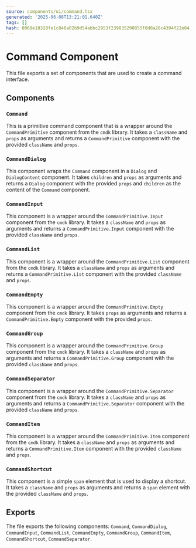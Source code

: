 ```yaml
---
source: components/ui/command.tsx
generated: '2025-06-08T13:21:01.640Z'
tags: []
hash: 0069e18328fe1c848a02b9d54abbc2953f239835298855f8d8a26c4394f22e84
---
```

# Command Component

This file exports a set of components that are used to create a command interface. 

## Components

### `Command`

This is a primitive command component that is a wrapper around the `CommandPrimitive` component from the `cmdk` library. It takes a `className` and `props` as arguments and returns a `CommandPrimitive` component with the provided `className` and `props`. 

### `CommandDialog`

This component wraps the `Command` component in a `Dialog` and `DialogContent` component. It takes `children` and `props` as arguments and returns a `Dialog` component with the provided `props` and `children` as the content of the `Command` component.

### `CommandInput`

This component is a wrapper around the `CommandPrimitive.Input` component from the `cmdk` library. It takes a `className` and `props` as arguments and returns a `CommandPrimitive.Input` component with the provided `className` and `props`.

### `CommandList`

This component is a wrapper around the `CommandPrimitive.List` component from the `cmdk` library. It takes a `className` and `props` as arguments and returns a `CommandPrimitive.List` component with the provided `className` and `props`.

### `CommandEmpty`

This component is a wrapper around the `CommandPrimitive.Empty` component from the `cmdk` library. It takes `props` as arguments and returns a `CommandPrimitive.Empty` component with the provided `props`.

### `CommandGroup`

This component is a wrapper around the `CommandPrimitive.Group` component from the `cmdk` library. It takes a `className` and `props` as arguments and returns a `CommandPrimitive.Group` component with the provided `className` and `props`.

### `CommandSeparator`

This component is a wrapper around the `CommandPrimitive.Separator` component from the `cmdk` library. It takes a `className` and `props` as arguments and returns a `CommandPrimitive.Separator` component with the provided `className` and `props`.

### `CommandItem`

This component is a wrapper around the `CommandPrimitive.Item` component from the `cmdk` library. It takes a `className` and `props` as arguments and returns a `CommandPrimitive.Item` component with the provided `className` and `props`.

### `CommandShortcut`

This component is a simple `span` element that is used to display a shortcut. It takes a `className` and `props` as arguments and returns a `span` element with the provided `className` and `props`.

## Exports

The file exports the following components: `Command`, `CommandDialog`, `CommandInput`, `CommandList`, `CommandEmpty`, `CommandGroup`, `CommandItem`, `CommandShortcut`, `CommandSeparator`.
